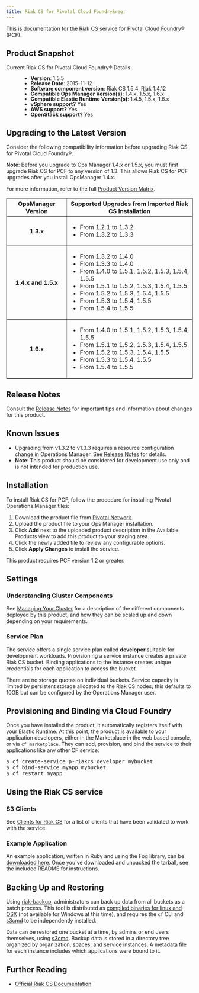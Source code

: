 ```yaml
---
title: Riak CS for Pivotal Cloud Foundry&reg;
---
```


This is documentation for the [Riak CS service](https://network.pivotal.io/products/p-riakcs) for [Pivotal Cloud Foundry&reg;](https://network.pivotal.io/products/pivotal-cf) (PCF).

## <a id="product-snapshot"></a>Product Snapshot ##

Current Riak CS for Pivotal Cloud Foundry&reg; Details
<div style="line-height: 1; padding-left: 3em">

- **Version**: 1.5.5
- **Release Date**: 2015-11-12
- **Software component version**: Riak CS 1.5.4, Riak 1.4.12
- **Compatible Ops Manager Version(s)**: 1.4.x, 1.5.x, 1.6.x
- **Compatible Elastic Runtime Version(s)**: 1.4.5, 1.5.x, 1.6.x
- **vSphere support?** Yes
- **AWS support?** Yes
- **OpenStack support?** Yes
</div>

## <a id="upgrading"></a>Upgrading to the Latest Version ##

Consider the following compatibility information before upgrading Riak CS for Pivotal Cloud Foundry&reg;.

<p class="note"><strong>Note</strong>: Before you upgrade to Ops Manager 1.4.x or 1.5.x, you must first upgrade Riak CS for PCF to any version of 1.3. This allows Riak CS for PCF upgrades after you install OpsManager 1.4.x.</p>

For more information, refer to the full [Product Version Matrix](../compatibility-matrix.pdf).

<table border="1" class="nice">
<tr><th>OpsManager Version</th>
    <th>Supported Upgrades from Imported Riak CS Installation</th></tr>
<tr><th>1.3.x</th>
    <td><ul>
        <li>From 1.2.1 to 1.3.2</li>
        <li>From 1.3.2 to 1.3.3</li>
        </ul></td></tr>
<tr><th>1.4.x and 1.5.x</th>
    <td><ul>
        <li>From 1.3.2 to 1.4.0</li>
        <li>From 1.3.3 to 1.4.0</li>
        <li>From 1.4.0 to 1.5.1, 1.5.2, 1.5.3, 1.5.4, 1.5.5</li>
        <li>From 1.5.1 to 1.5.2, 1.5.3, 1.5.4, 1.5.5</li>
        <li>From 1.5.2 to 1.5.3, 1.5.4, 1.5.5</li>
        <li>From 1.5.3 to 1.5.4, 1.5.5</li>
        <li>From 1.5.4 to 1.5.5</li>
        </ul></td></tr>
<tr><th>1.6.x</th>
    <td><ul>
        <li>From 1.4.0 to 1.5.1, 1.5.2, 1.5.3, 1.5.4, 1.5.5</li>
        <li>From 1.5.1 to 1.5.2, 1.5.3, 1.5.4, 1.5.5</li>
        <li>From 1.5.2 to 1.5.3, 1.5.4, 1.5.5</li>
        <li>From 1.5.3 to 1.5.4, 1.5.5</li>
        <li>From 1.5.4 to 1.5.5</li>
</table>

## <a id="release-notes"></a>Release Notes ##

Consult the [Release Notes](release-notes.html) for important tips and information about changes for this product.

## <a id="known-issues"></a>Known Issues ##

- Upgrading from v1.3.2 to v1.3.3 requires a resource configuration change in Operations Manager. See [Release Notes](release-notes.html) for details.
- **Note**: This product should be considered for development use only and is not intended for production use.

## <a id="installation"></a>Installation ##

To install Riak CS for PCF, follow the procedure for installing Pivotal Operations Manager tiles:

1. Download the product file from [Pivotal Network](https://network.pivotal.io/).
1. Upload the product file to your Ops Manager installation.
1. Click **Add** next to the uploaded product description in the Available Products view to add this product to your staging area.
1. Click the newly added tile to review any configurable options.
1. Click **Apply Changes** to install the service.

This product requires PCF version 1.2 or greater.

## <a id="settings"></a>Settings ##

### <a id="cluster-components"></a>Understanding Cluster Components ###

See [Managing Your Cluster](managing_your_cluster.html) for a description of the different components deployed by this product, and how they can be scaled up and down depending on your requirements.

### <a id="service-plan"></a>Service Plan ###

The service offers a single service plan called **developer** suitable for development workloads. Provisioning a service instance creates a private Riak CS bucket. Binding applications to the instance creates unique credentials for each application to access the bucket.

There are no storage quotas on individual buckets. Service capacity is limited by persistent storage allocated to the Riak CS nodes; this defaults to 10GB but can be configured by the Operations Manager user.

## <a id="provision-and-bind"></a>Provisioning and Binding via Cloud Foundry ##

Once you have installed the product, it automatically registers itself with your Elastic Runtime. At this point, the product is available to your application developers, either in the Marketplace in the web based console, or via `cf marketplace`. They can add, provision, and bind the service to their applications like any other CF service:

<pre class="terminal">
$ cf create-service p-riakcs developer mybucket
$ cf bind-service myapp mybucket
$ cf restart myapp
</pre>

## <a id="using-the-service"></a>Using the Riak CS service ##

### <a id="clients"></a>S3 Clients ###

See [Clients for Riak CS](https://github.com/cloudfoundry/cf-riak-cs-release/blob/master/docs/clients.md) for a list of clients that have been validated to work with the service.

### <a id="example-app"></a>Example Application ###

An example application, written in Ruby and using the Fog library, can be [downloaded here](riakcs-example-app.tgz). Once you've downloaded and unpacked the tarball, see the included README for instructions.

<a id="backing-up"></a>

## Backing Up and Restoring

Using [riak-backup](https://github.com/cloudfoundry/cf-riak-cs-release/tree/master/scripts/riak-backup/src/riak_backup), administrators can back up data from all buckets as a batch process. This tool is distributed as [compiled binaries for linux and OSX](https://github.com/cloudfoundry/cf-riak-cs-release/tree/master/scripts/riak-backup/bin) (not available for Windows at this time), and requires the `cf` CLI and [s3cmd](https://github.com/cloudfoundry/cf-riak-cs-release/blob/master/docs/clients.md#s3cmd) to be independently installed.

Data can be restored one bucket at a time, by admins or end users themselves, using [s3cmd](https://github.com/cloudfoundry/cf-riak-cs-release/blob/master/docs/clients.md#s3cmd). Backup data is stored in a directory tree organized by organization, spaces, and service instances. A metadata file for each instance includes which applications were bound to it.


## Further Reading

* [Official Riak CS Documentation](http://basho.com/riak-cloud-storage/)
